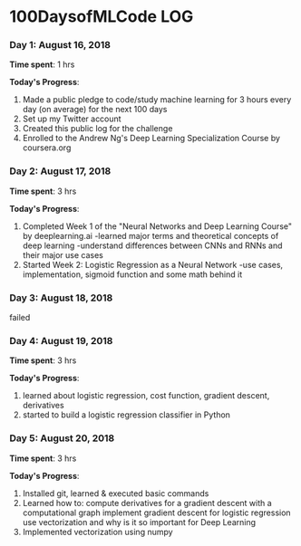 # 100DaysofMLCode LOG

### Day 1: August 16, 2018 

**Time spent**: 1 hrs  

**Today's Progress**: 

1. Made a public pledge to code/study machine learning for 3 hours every day (on average) for the next 100 days
2. Set up my Twitter account
3. Created this public log for the challenge 
4. Enrolled to the Andrew Ng's Deep Learning Specialization Course by coursera.org

### Day 2: August 17, 2018 

**Time spent**: 3 hrs  

**Today's Progress**: 

1. Completed Week 1 of the "Neural Networks and Deep Learning Course" by deeplearning.ai
  -learned major terms and theoretical concepts of deep learning
  -understand differences between CNNs and RNNs and their major use cases 
2. Started Week 2: Logistic Regression as a Neural Network
  -use cases, implementation, sigmoid function and some math behind it

### Day 3: August 18, 2018 

failed

### Day 4: August 19, 2018 

**Time spent**: 3 hrs  

**Today's Progress**: 

1. learned about logistic regression, cost function, gradient descent, derivatives 
2. started to build a logistic regression classifier in Python

### Day 5: August 20, 2018 

**Time spent**: 3 hrs  

**Today's Progress**: 

1. Installed git, learned & executed basic commands
2. Learned how to:
  compute derivatives for a gradient descent with a computational graph
  implement gradient descent for logistic regression 
  use vectorization and why is it so important for Deep Learning 
5. Implemented vectorization using numpy






